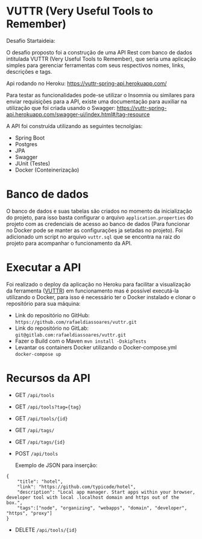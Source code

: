 # VUTTR (Very Useful Tools to Remember) 

Desafio Startaideia:

O desafio proposto foi a construção de uma API Rest com banco de dados intitulada VUTTR (Very Useful Tools to Remember), que seria uma aplicação 
simples para gerenciar ferramentas com seus respectivos nomes, links, descrições e tags.

Api rodando no Heroku: https://vuttr-spring-api.herokuapp.com/

Para testar as funcionalidades pode-se utilizar o Insomnia ou similares para enviar requisições para a API, existe uma documentação
para auxiliar na utilização que foi criada usando o Swagger: https://vuttr-spring-api.herokuapp.com/swagger-ui/index.html#/tag-resource

A API foi construída utilizando as seguintes tecnolgias:

- Spring Boot
- Postgres
- JPA
- Swagger
- JUnit (Testes)
- Docker (Conteinerização)

# Banco de dados

O banco de dados e suas tabelas são criados no momento da inicialização do projeto, para isso basta configurar o arquivo
`application.properties` do projeto com as credenciais de acesso ao banco de dados (Para funcionar no Docker pode se manter 
as configurações ja setadas no projeto). Foi adicionado um script no arquivo `vuttr.sql` que se encontra na raiz do projeto
para acompanhar o funcionamento da API.

# Executar a API

Foi realizado o deploy da aplicação no Heroku para facilitar a visualização da ferramenta ([VUTTR](https://vuttr-spring-api.herokuapp.com/)) em funcionamento mas é possível
executá-la utilizando o Docker, para isso é necessário ter o Docker instalado e clonar o repositório para sua máquina:

- Link do repositório no GitHub: `https://github.com/rafaeldiassoares/vuttr.git`
- Link do repositório no GitLab: `git@gitlab.com:rafaeldiassoares/vuttr.git`
- Fazer o Build com o Maven `mvn install -DskipTests`
- Levantar os containers Docker utilizando o Docker-compose.yml `docker-compose up`

# Recursos da API

* GET `/api/tools`
* GET `/api/tools?tag={tag}`
* GET `/api/tools/{id}`
* GET `/api/tags/`
* GET `/api/tags/{id}`
* POST `/api/tools`

  Exemplo de JSON para inserção:
  
```
{
    "title": "hotel",
    "link": "https://github.com/typicode/hotel",
    "description": "Local app manager. Start apps within your browser, developer tool with local .localhost domain and https out of the box.",
    "tags":["node", "organizing", "webapps", "domain", "developer", "https", "proxy"]
}
  ```
 
* DELETE `/api/tools/{id}`
